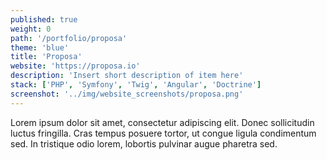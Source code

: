 ```yaml
---
published: true
weight: 0
path: '/portfolio/proposa'
theme: 'blue'
title: 'Proposa'
website: 'https://proposa.io'
description: 'Insert short description of item here'
stack: ['PHP', 'Symfony', 'Twig', 'Angular', 'Doctrine']
screenshot: '../img/website_screenshots/proposa.png'
---
```


Lorem ipsum dolor sit amet, consectetur adipiscing elit. Donec sollicitudin luctus fringilla. Cras tempus posuere tortor, ut congue ligula condimentum sed. In tristique odio lorem, lobortis pulvinar augue pharetra sed.
